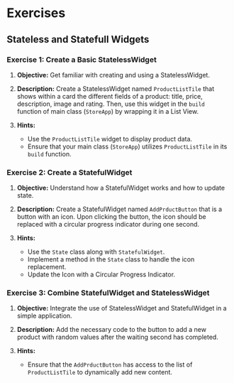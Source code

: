 # Exercises

## Stateless and Statefull Widgets

### Exercise 1: Create a Basic StatelessWidget

1. **Objective:** Get familiar with creating and using a StatelessWidget.

2. **Description:** Create a StatelessWidget named `ProductListTile` that shows within a card the different fields of a product: title, price, description, image and rating. Then, use this widget in the `build` function of main class (`StoreApp`) by wrapping it in a List View.

3. **Hints:**
   - Use the `ProductListTile` widget to display product data.
   - Ensure that your main class (`StoreApp`) utilizes `ProductListTile` in its `build` function.

### Exercise 2: Create a StatefulWidget

1. **Objective:** Understand how a StatefulWidget works and how to update state.

2. **Description:** Create a StatefulWidget named `AddPrductButton` that is a button with an icon. Upon clicking the button, the icon should be replaced with a circular progress indicator during one second.

3. **Hints:**
   - Use the `State` class along with `StatefulWidget`.
   - Implement a method in the `State` class to handle the icon replacement.
   - Update the Icon with a Circular Progress Indicator.

### Exercise 3: Combine StatefulWidget and StatelessWidget

1. **Objective:** Integrate the use of StatelessWidget and StatefulWidget in a simple application.

2. **Description:** Add the necessary code to the button to add a new product with random values ​​after the waiting second has completed.

3. **Hints:**
   - Ensure that the `AddPrductButton` has access to the list of `ProductListTile` to dynamically add new content.
